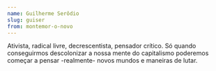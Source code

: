 ```yaml
---
name: Guilherme Serôdio
slug: guiser
from: montemor-o-novo
---
```


Ativista, radical livre, decrescentista, pensador crítico. Só quando conseguirmos descolonizar a nossa mente do capitalismo poderemos começar a pensar -realmente- novos mundos e maneiras de lutar.
